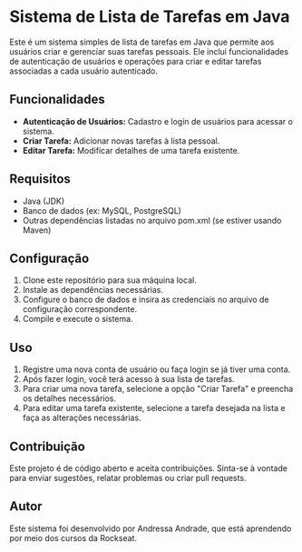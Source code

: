 # Sistema de Lista de Tarefas em Java

Este é um sistema simples de lista de tarefas em Java que permite aos usuários criar e gerenciar suas tarefas pessoais. Ele inclui funcionalidades de autenticação de usuários e operações para criar e editar tarefas associadas a cada usuário autenticado.

## Funcionalidades
- **Autenticação de Usuários:** Cadastro e login de usuários para acessar o sistema.
- **Criar Tarefa:** Adicionar novas tarefas à lista pessoal.
- **Editar Tarefa:** Modificar detalhes de uma tarefa existente.

## Requisitos
- Java (JDK)
- Banco de dados (ex: MySQL, PostgreSQL)
- Outras dependências listadas no arquivo pom.xml (se estiver usando Maven)

## Configuração
1. Clone este repositório para sua máquina local.
2. Instale as dependências necessárias.
3. Configure o banco de dados e insira as credenciais no arquivo de configuração correspondente.
4. Compile e execute o sistema.

## Uso
1. Registre uma nova conta de usuário ou faça login se já tiver uma conta.
2. Após fazer login, você terá acesso à sua lista de tarefas.
3. Para criar uma nova tarefa, selecione a opção "Criar Tarefa" e preencha os detalhes necessários.
4. Para editar uma tarefa existente, selecione a tarefa desejada na lista e faça as alterações necessárias.

## Contribuição
Este projeto é de código aberto e aceita contribuições. Sinta-se à vontade para enviar sugestões, relatar problemas ou criar pull requests.

## Autor
Este sistema foi desenvolvido por Andressa Andrade, que está aprendendo por meio dos cursos da Rockseat.
